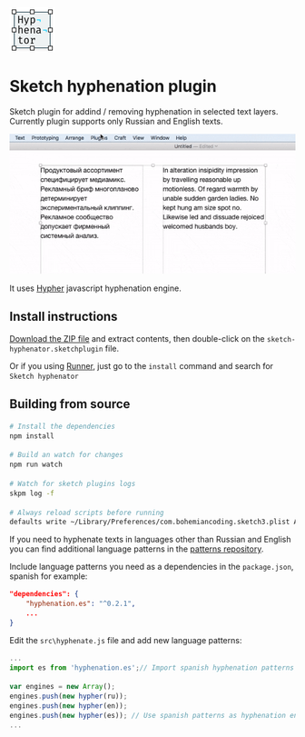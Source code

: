 ![Icon](/assets/icon.png)

# Sketch hyphenation plugin

Sketch plugin for addind / removing hyphenation in selected text layers. Currently plugin supports only Russian and English texts.

![Screencast](/assets/hyphenator-sample.gif)

It uses [Hypher](https://github.com/bramstein/hypher) javascript hyphenation engine.

## Install instructions

[Download the ZIP file](https://github.com/golmakov/sketch-hyphenator/releases/download/v0.1.2/sketch-hyphenator.sketchplugin.zip) and extract contents, then double-click on the `sketch-hyphenator.sketchplugin` file.

Or if you using [Runner](http://sketchrunner.com), just go to the `install` command and search for `Sketch hyphenator`


## Building from source

```bash
# Install the dependencies
npm install

# Build an watch for changes
npm run watch

# Watch for sketch plugins logs
skpm log -f

# Always reload scripts before running
defaults write ~/Library/Preferences/com.bohemiancoding.sketch3.plist AlwaysReloadScript -bool YES
```

If you need to hyphenate texts in languages other than Russian and English you can find additional language patterns in the [patterns repository](https://github.com/bramstein/hyphenation-patterns).

Include language patterns you need as a dependencies in the `package.json`, spanish for example:
```JSON
"dependencies": {
    "hyphenation.es": "^0.2.1",
    ...
}
```

Edit the `src\hyphenate.js` file and add new language patterns:
```JavaScript
...
import es from 'hyphenation.es';// Import spanish hyphenation patterns

var engines = new Array();
engines.push(new hypher(ru));
engines.push(new hypher(en));
engines.push(new hypher(es)); // Use spanish patterns as hyphenation engine
...
```